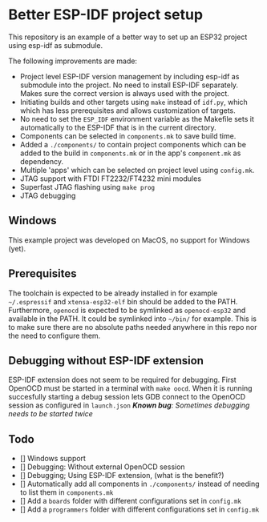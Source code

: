# Better ESP-IDF project setup
This repository is an example of a better way to set up an ESP32 project using
esp-idf as submodule.

The following improvements are made:
 - Project level ESP-IDF version management by including esp-idf as submodule
 into the project. No need to install ESP-IDF separately. Makes sure the correct
 version is always used with the project.
 - Initiating builds and other targets using `make` instead of `idf.py`, which
 which has less prerequisites and allows customization of targets.
 - No need to set the `ESP_IDF` environment variable as the Makefile sets it
 automatically to the ESP-IDF that is in the current directory.
 - Components can be selected in `components.mk` to save build time.
 - Added a `./components/` to contain project components which can be added to
 the build in `components.mk` or in the app's `component.mk` as dependency.
 - Multiple 'apps' which can be selected on project level using `config.mk`.
 - JTAG support with FTDI FT2232/FT4232 mini modules
 - Superfast JTAG flashing using `make prog`
 - JTAG debugging

## Windows
This example project was developed on MacOS, no support for Windows (yet).

## Prerequisites
The toolchain is expected to be already installed in for example `~/.espressif`
and `xtensa-esp32-elf` bin should be added to the PATH. Furthermore, `openocd`
is expected to be symlinked as `openocd-esp32` and available in the PATH.
It could be symlinked into `~/bin/` for example. This is to make sure there are
no absolute paths needed anywhere in this repo nor the need to configure them.

## Debugging without ESP-IDF extension
ESP-IDF extension does not seem to be required for debugging.
First OpenOCD must be started in a terminal with `make oocd`. When it is running
succesfully starting a debug session lets GDB connect to the OpenOCD session as
configured in `launch.json`
_**Known bug**: Sometimes debugging needs to be started twice_

## Todo
 - [] Windows support
 - [] Debugging: Without external OpenOCD session
 - [] Debugging; Using ESP-IDF extension, (what is the benefit?)
 - [] Automatically add all components in `./components/` instead of needing to
      list them in `components.mk`
 - [] Add a `boards` folder with different configurations set in `config.mk`
 - [] Add a `programmers` folder with different configurations set in `config.mk`
